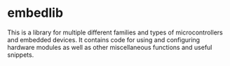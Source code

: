 embedlib
========

This is a library for multiple different families and types of microcontrollers and embedded devices. It contains code for using and configuring hardware modules as well as other miscellaneous functions and useful snippets.
